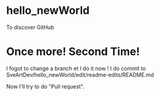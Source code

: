 # hello_newWorld
To discover GitHub
# Once more! Second Time!
I fogot to change a branch et I do it now !
I do commit to SveArtDev/hello_newWorld/edit/readme-edits/README.md

Now I'll try to do "Pull request".
